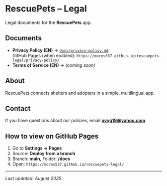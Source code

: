 # RescuePets – Legal

Legal documents for the **RescuePets** app.

## Documents
- **Privacy Policy (EN)** → [`docs/privacy-policy.md`](docs/privacy-policy.md)  
  GitHub Pages (when enabled): `https://mores537.github.io/rescuepets-legal/privacy-policy/`
- **Terms of Service (EN)** → *(coming soon)*

## About
RescuePets connects shelters and adopters in a simple, multilingual app.

## Contact
If you have questions about our policies, email **pvyg19@yahoo.com**.

## How to view on GitHub Pages
1. Go to **Settings → Pages**  
2. Source: **Deploy from a branch**  
3. Branch: **main**, Folder: **/docs**  
4. Open: `https://mores537.github.io/rescuepets-legal/`

---

_Last updated: August 2025_

